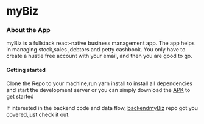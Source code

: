 # myBiz
<h3>About the App</h3>
<p>myBiz is a fullstack react-native business management app. The app helps in managing stock,sales ,debtors and petty cashbook. You only have to create a hustle free account with your email, and then you are good to go.
 <h4>Getting started</h4> 
 <p>Clone the Repo to your machine,run yarn install to install all dependencies and start the development server or you can simply download the <a href="https://expo.dev/artifacts/061d12b5-43dc-42f7-b9fc-9c3aa3bddf22">APK</a> to get started</p>

  If interested in the  backend code and data flow,   <a href='https://github.com/francisbalimuttajjo/backendmybiz'>backendmyBiz</a> repo got you covered,just check it out.</p>
